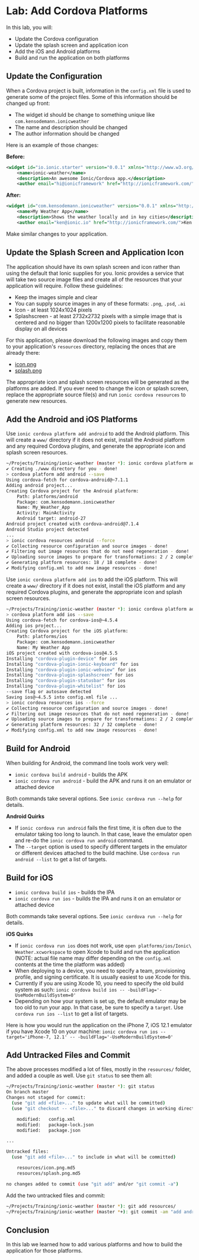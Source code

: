 # Lab: Add Cordova Platforms

In this lab, you will:

* Update the Cordova configuration
* Update the splash screen and application icon
* Add the iOS and Android platforms
* Build and run the application on both platforms

## Update the Configuration

When a Cordova project is built, information in the `config.xml` file is used to generate some of the project files. Some of this information should be changed up front:

* The widget id should be change to something unique like `com.kensodemann.ionicweather`
* The name and description should be changed
* The author information should be changed

Here is an example of those changes:

**Before:**

```xml
<widget id="io.ionic.starter" version="0.0.1" xmlns="http://www.w3.org/ns/widgets" xmlns:cdv="http://cordova.apache.org/ns/1.0">
    <name>ionic-weather</name>
    <description>An awesome Ionic/Cordova app.</description>
    <author email="hi@ionicframework" href="http://ionicframework.com/">Ionic Framework Team</author>
```

**After:**

```xml
<widget id="com.kensodemann.ionicweather" version="0.0.1" xmlns="http://www.w3.org/ns/widgets" xmlns:cdv="http://cordova.apache.org/ns/1.0">
    <name>My Weather App</name>
    <description>Shows the weather locally and in key cities</description>
    <author email="ken@ionic.io" href="http://ionicframework.com/">Ken Sodemann</author>
```

Make similar changes to your application.

## Update the Splash Screen and Application Icon

The application should have its own splash screen and icon rather than using the default that Ionic supplies for you. Ionic provides a service that will take two source image files and create all of the resources that your application will require. Follow these guidelines:

* Keep the images simple and clear
* You can supply source images in any of these formats: `.png`, `.psd`, `.ai`
* Icon - at least 1024x1024 pixels
* Splashscreen - at least 2732x2732 pixels with a simple image that is centered and no bigger than 1200x1200 pixels to facilitate reasonable display on all devices

For this application, please download the following images and copy them to your application's `resources` directory, replacing the onces that are already there:

* <a download href="/assets/images/icon.png">icon.png</a>
* <a download href="/assets/images/splash.png">splash.png</a>

The appropriate icon and splash screen resources will be generated as the platforms are added. If you ever need to change the icon or splash screen, replace the appropriate source file(s) and run `ionic cordova resources` to generate new resources.

## Add the Android and iOS Platforms

Use `ionic cordova platform add android` to add the Android platform. This will create a `www/` directory if it does not exist, install the Android platform and any required Cordova plugins, and generate the appropriate icon and splash screen resources.

```bash
~/Projects/Training/ionic-weather (master *): ionic cordova platform add android
✔ Creating ./www directory for you - done!
> cordova platform add android --save
Using cordova-fetch for cordova-android@~7.1.1
Adding android project...
Creating Cordova project for the Android platform:
	Path: platforms/android
	Package: com.kensodemann.ionicweather
	Name: My_Weather_App
	Activity: MainActivity
	Android target: android-27
Android project created with cordova-android@7.1.4
Android Studio project detected
...
> ionic cordova resources android --force
✔ Collecting resource configuration and source images - done!
✔ Filtering out image resources that do not need regeneration - done!
✔ Uploading source images to prepare for transformations: 2 / 2 complete - done!
✔ Generating platform resources: 18 / 18 complete - done!
✔ Modifying config.xml to add new image resources - done!
```

Use `ionic cordova platform add ios` to add the iOS platform. This will create a `www/` directory if it does not exist, install the iOS platform and any required Cordova plugins, and generate the appropriate icon and splash screen resources.

```bash
~/Projects/Training/ionic-weather (master *): ionic cordova platform add ios
> cordova platform add ios --save
Using cordova-fetch for cordova-ios@~4.5.4
Adding ios project...
Creating Cordova project for the iOS platform:
	Path: platforms/ios
	Package: com.kensodemann.ionicweather
	Name: My Weather App
iOS project created with cordova-ios@4.5.5
Installing "cordova-plugin-device" for ios
Installing "cordova-plugin-ionic-keyboard" for ios
Installing "cordova-plugin-ionic-webview" for ios
Installing "cordova-plugin-splashscreen" for ios
Installing "cordova-plugin-statusbar" for ios
Installing "cordova-plugin-whitelist" for ios
--save flag or autosave detected
Saving ios@~4.5.5 into config.xml file ...
> ionic cordova resources ios --force
✔ Collecting resource configuration and source images - done!
✔ Filtering out image resources that do not need regeneration - done!
✔ Uploading source images to prepare for transformations: 2 / 2 complete - done!
✔ Generating platform resources: 32 / 32 complete - done!
✔ Modifying config.xml to add new image resources - done!
```

## Build for Android

When building for Android, the command line tools work very well:

* `ionic cordova build android` - builds the APK
* `ionic cordova run android` - build the APK and runs it on an emulator or attached device

Both commands take several options. See `ionic cordova run --help` for details.

**Android Quirks**

* If `ionic cordova run android` fails the first time, it is often due to the emulator taking too long to launch. In that case, leave the emulator open and re-do the `ionic cordova run android` command.
* The `--target` option is used to specify different targets in the emulator or different devices attached to the build machine. Use `cordova run android --list` to get a list of targets.

## Build for iOS

* `ionic cordova build ios` - builds the IPA
* `ionic cordova run ios` - builds the IPA and runs it on an emulator or attached device

Both commands take several options. See `ionic cordova run --help` for details.

**iOS Quirks**

* If `ionic cordova run ios` does not work, use `open platforms/ios/Ionic\ Weather.xcworkspace` to open Xcode to build and run the application (NOTE: actual file name may differ depending on the `config.xml` contents at the time the platform was added)
* When deploying to a device, you need to specify a team, provisioning profile, and signing certificate. It is usually easiest to use Xcode for this.
* Currently if you are using Xcode 10, you need to specify the old build system as such: `ionic cordova build ios -- -buildFlag='-UseModernBuildSystem=0'`
* Depending on how your system is set up, the default emulator may be too old to run your app. In that case, be sure to specify a `target`. Use `cordova run ios --list` to get a list of targets.

Here is how you would run the application on the iPhone 7, iOS 12.1 emulator if you have Xcode 10 on your machine: `ionic cordova run ios --target='iPhone-7, 12.1' -- -buildFlag='-UseModernBuildSystem=0'`

## Add Untracked Files and Commit

The above processes modified a lot of files, mostly in the `resources/` folder, and added a couple as well. Use `git status` to see them all:

```bash
~/Projects/Training/ionic-weather (master *): git status
On branch master
Changes not staged for commit:
  (use "git add <file>..." to update what will be committed)
  (use "git checkout -- <file>..." to discard changes in working directory)

	modified:   config.xml
	modified:   package-lock.json
	modified:   package.json

...

Untracked files:
  (use "git add <file>..." to include in what will be committed)

	resources/icon.png.md5
	resources/splash.png.md5

no changes added to commit (use "git add" and/or "git commit -a")
```

Add the two untracked files and commit:

```bash
~/Projects/Training/ionic-weather (master *): git add resources/
~/Projects/Training/ionic-weather (master *+): git commit -am "add android and ios platforms"
```

## Conclusion

In this lab we learned how to add various platforms and how to build the application for those platforms.
